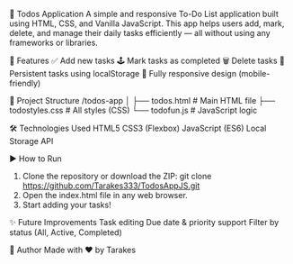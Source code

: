 📝 Todos Application
A simple and responsive To-Do List application built using HTML, CSS, and Vanilla JavaScript. This app helps users add, mark, delete, and manage their daily tasks efficiently — all without using any frameworks or libraries.

🚀 Features
  ✅ Add new tasks
  🕹️ Mark tasks as completed
  🗑️ Delete tasks
  💾 Persistent tasks using localStorage
  📱 Fully responsive design (mobile-friendly)

📂 Project Structure
/todos-app
│
├── todos.html         # Main HTML file
├── todostyles.css          # All styles (CSS)
└── todofun.js          # JavaScript logic

🛠️ Technologies Used
  HTML5
  CSS3 (Flexbox)
  JavaScript (ES6)
  Local Storage API

▶️ How to Run

1. Clone the repository or download the ZIP:
git clone https://github.com/Tarakes333/TodosAppJS.git
2. Open the index.html file in any web browser.
3. Start adding your tasks!

✨ Future Improvements
  Task editing
  Due date & priority support
  Filter by status (All, Active, Completed)

🙌 Author
Made with ❤️ by Tarakes

